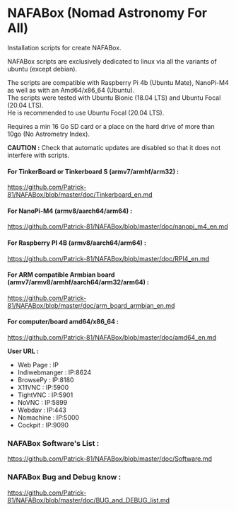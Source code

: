 # NAFABox (Nomad Astronomy For All)

Installation scripts for create NAFABox.

NAFABox scripts are exclusively dedicated to linux via all the variants of ubuntu (except debian).

The scripts are compatible with Raspberry Pi 4b (Ubuntu Mate), NanoPi-M4 as well as with an Amd64/x86_64 (Ubuntu).  
The scripts were tested with Ubuntu Bionic (18.04 LTS) and Ubuntu Focal (20.04 LTS).  
He is recommended to use Ubuntu Focal (20.04 LTS). 

Requires a min 16 Go SD card or a place on the hard drive of more than 10go (No Astrometry Index).

**CAUTION :** Check that automatic updates are disabled so that it does not interfere with scripts.

#### For TinkerBoard or Tinkerboard S (armv7/armhf/arm32) :
https://github.com/Patrick-81/NAFABox/blob/master/doc/Tinkerboard_en.md

#### For NanoPi-M4 (armv8/aarch64/arm64) :
https://github.com/Patrick-81/NAFABox/blob/master/doc/nanopi_m4_en.md   

#### For Raspberry PI 4B (armv8/aarch64/arm64) :
https://github.com/Patrick-81/NAFABox/blob/master/doc/RPI4_en.md

#### For ARM compatible Armbian board (armv7/armv8/armhf/aarch64/arm32/arm64) :
https://github.com/Patrick-81/NAFABox/blob/master/doc/arm_board_armbian_en.md

#### For computer/board amd64/x86_64 :
https://github.com/Patrick-81/NAFABox/blob/master/doc/amd64_en.md


__User URL :__

- Web Page : IP
- Indiwebmanger : IP:8624
- BrowsePy : IP:8180
- X11VNC : IP:5900
- TightVNC : IP:5901
- NoVNC : IP:5899
- Webdav : IP:443
- Nomachine : IP:5000
- Cockpit : IP:9090


### NAFABox Software's List :   
https://github.com/Patrick-81/NAFABox/blob/master/doc/Software.md

### NAFABox Bug and Debug know :
https://github.com/Patrick-81/NAFABox/blob/master/doc/BUG_and_DEBUG_list.md

